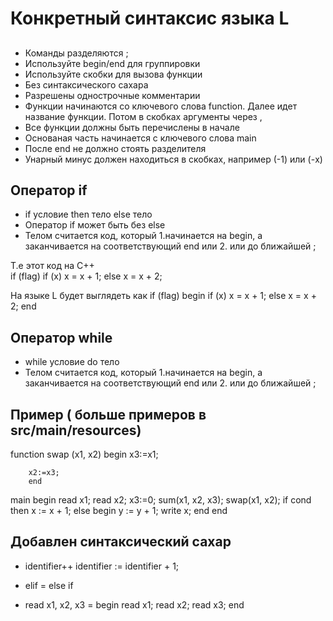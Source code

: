 # Конкретный синтаксис языка L

## 

* Команды разделяются ;
* Используйте begin/end для группировки
* Используйте скобки для вызова функции
* Без синтаксического сахара
* Разрешены однострочные комментарии
* Функции начинаются со ключевого слова function. Далее идет название функции. Потом в скобках аргументы через ,
* Все функции должны быть перечислены в начале
* Основаная часть начинается с ключевого слова main
* После end не должно стоять разделителя
* Унарный минус должен находиться в скобках, например (-1) или (-x)

## Оператор if

* if условие then тело else тело
* Оператор if может быть без else
* Телом считается код, который 
			1.начинается на begin, а заканчивается на соответствующий end
			или
			2. или до ближайшей ;

Т.е  этот код на С++    
	if (flag)
		if (x) 
			x = x + 1;
		else
			x = x + 2;

На языке L будет выглядеть как
	if (flag) 
		begin
		if (x)
			x = x + 1;
		else
			x = x + 2;
		end

## Оператор while

* while условие do тело 
* Телом считается код, который 
			1.начинается на begin, а заканчивается на соответствующий end
			или
			2. или до ближайшей ;

## Пример ( больше примеров в src/main/resources)

function swap (x1, x2)
		begin
		x3:=x1;

		x2:=x3;
		end


main
	begin
	read x1;
	read x2;
	x3:=0;
	sum(x1, x2, x3);
	swap(x1, x2);
	if cond then
		x := x + 1;
	else
		begin
		y := y + 1;
		write x;
		end
	end




## Добавлен синтаксический сахар

* identifier++ 
	identifier := identifier + 1;

* elif = else if
* read x1, x2, x3 = begin read x1; read x2; read x3; end
